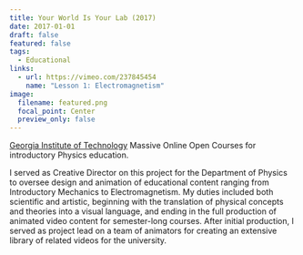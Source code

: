 ```yaml
---
title: Your World Is Your Lab (2017)
date: 2017-01-01
draft: false
featured: false
tags:
  - Educational
links:
  - url: https://vimeo.com/237845454
    name: "Lesson 1: Electromagnetism"
image:
  filename: featured.png
  focal_point: Center
  preview_only: false
---
```

[Georgia Institute of Technology](https://www.gatech.edu/) Massive Online Open Courses for introductory Physics education.

I served as Creative Director on this project for the Department of Physics to oversee design and animation of educational content ranging from Introductory Mechanics to Electromagnetism. My duties included both scientific and artistic, beginning with the translation of physical concepts and theories into a visual language, and ending in the full production of animated video content for semester-long courses. After initial production, I served as project lead on a team of animators for creating an extensive library of related videos for the university.
